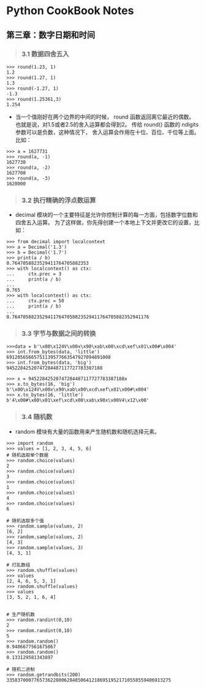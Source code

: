 # Python CookBook Notes

## 第三章：数字日期和时间

> ### 3.1 数据四舍五入

```
>>> round(1.23, 1)
1.2
>>> round(1.27, 1)
1.3
>>> round(-1.27, 1)
-1.3
>>> round(1.25361,3)
1.254
```

* 当一个值刚好在两个边界的中间的时候， round 函数返回离它最近的偶数。 也就是说，对1.5或者2.5的舍入运算都会得到2。
传给 round() 函数的 ndigits 参数可以是负数，这种情况下， 舍入运算会作用在十位、百位、千位等上面。比如：

```
>>> a = 1627731
>>> round(a, -1)
1627730
>>> round(a, -2)
1627700
>>> round(a, -3)
1628000
```

> ### 3.2 执行精确的浮点数运算

* decimal 模块的一个主要特征是允许你控制计算的每一方面，包括数字位数和四舍五入运算。 为了这样做，你先得创建一个本地上下文并更改它的设置，比如：

```
>>> from decimal import localcontext
>>> a = Decimal('1.3')
>>> b = Decimal('1.7')
>>> print(a / b)
0.7647058823529411764705882353
>>> with localcontext() as ctx:
...     ctx.prec = 3
...     print(a / b)
...
0.765
>>> with localcontext() as ctx:
...     ctx.prec = 50
...     print(a / b)
...
0.76470588235294117647058823529411764705882352941176
```

>### 3.3 字节与数据之间的转换

```
>>>data = b'\x00\x124V\x00x\x90\xab\x00\xcd\xef\x01\x00#\x004'
>>> int.from_bytes(data, 'little')
69120565665751139577663547927094891008
>>> int.from_bytes(data, 'big')
94522842520747284487117727783387188

>>> x = 94522842520747284487117727783387188x
>>> x.to_bytes(16, 'big')
b'\x00\x124V\x00x\x90\xab\x00\xcd\xef\x01\x00#\x004'
>>> x.to_bytes(16, 'little')
b'4\x00#\x00\x01\xef\xcd\x00\xab\x90x\x00V4\x12\x00'

```

>### 3.4 随机数

* random 模块有大量的函数用来产生随机数和随机选择元素。

```
>>> import random
>>> values = [1, 2, 3, 4, 5, 6]
# 随机选取单个数据
>>> random.choice(values)
2
>>> random.choice(values)
3
>>> random.choice(values)
1
>>> random.choice(values)
4
>>> random.choice(values)
6

# 随机选取多个值
>>> random.sample(values, 2)
[6, 2]
>>> random.sample(values, 2)
[4, 3]
>>> random.sample(values, 3)
[4, 3, 1]

# 打乱数组
>>> random.shuffle(values)
>>> values
[2, 4, 6, 5, 3, 1]
>>> random.shuffle(values)
>>> values
[3, 5, 2, 1, 6, 4]


# 生产随机数
>>> random.randint(0,10)
2
>>> random.randint(0,10)
5
>>> random.random()
0.9406677561675867
>>> random.random()
0.133129581343897

# 随机二进制
>>> random.getrandbits(200)
335837000776573622800628485064121869519521710558559406913275
```
